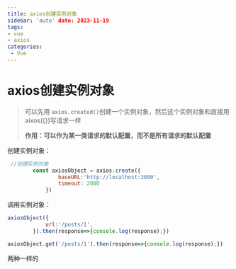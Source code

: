 ```yaml
---
title: axios创建实例对象
sidebar: 'auto' date: 2023-11-19
tags:
- vue 
- axios
categories: 
 - Vue 
---
```


# axios创建实例对象

> 可以先用 `axios.created()`创建一个实例对象，然后这个实例对象和直接用aixos({})写请求一样
>
> **作用：可以作为某一类请求的默认配置，而不是所有请求的默认配置**

创建实例对象：

```js
 //创建实例对象
        const axiosObject = axios.create({
                baseURL:'http://localhost:3000', 
                timeout: 2000
            })
```

调用实例对象：

```js
axiosObject({
            url:'/posts/1',
        }).then(response=>{console.log(response);})
```

```js
axiosObject.get('/posts/1').then(response=>{console.log(response);})
```

两种一样的